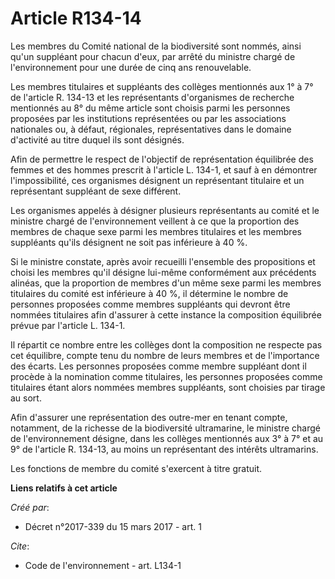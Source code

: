# Article R134-14

Les membres du Comité national de la biodiversité sont nommés, ainsi qu'un suppléant pour chacun d'eux, par arrêté du
ministre chargé de l'environnement pour une durée de cinq ans renouvelable.

Les membres titulaires et suppléants des collèges mentionnés aux 1° à 7° de l'article R. 134-13 et les représentants
d'organismes de recherche mentionnés au 8° du même article sont choisis parmi les personnes proposées par les institutions
représentées ou par les associations nationales ou, à défaut, régionales, représentatives dans le domaine d'activité au titre
duquel ils sont désignés.

Afin de permettre le respect de l'objectif de représentation équilibrée des femmes et des hommes prescrit à l'article L.
134-1, et sauf à en démontrer l'impossibilité, ces organismes désignent un représentant titulaire et un représentant
suppléant de sexe différent.

Les organismes appelés à désigner plusieurs représentants au comité et le ministre chargé de l'environnement veillent à ce
que la proportion des membres de chaque sexe parmi les membres titulaires et les membres suppléants qu'ils désignent ne soit
pas inférieure à 40 %.

Si le ministre constate, après avoir recueilli l'ensemble des propositions et choisi les membres qu'il désigne lui-même
conformément aux précédents alinéas, que la proportion de membres d'un même sexe parmi les membres titulaires du comité est
inférieure à 40 %, il détermine le nombre de personnes proposées comme membres suppléants qui devront être nommées titulaires
afin d'assurer à cette instance la composition équilibrée prévue par l'article L. 134-1.

Il répartit ce nombre entre les collèges dont la composition ne respecte pas cet équilibre, compte tenu du nombre de leurs
membres et de l'importance des écarts. Les personnes proposées comme membre suppléant dont il procède à la nomination comme
titulaires, les personnes proposées comme titulaires étant alors nommées membres suppléants, sont choisies par tirage au
sort.

Afin d'assurer une représentation des outre-mer en tenant compte, notamment, de la richesse de la biodiversité ultramarine,
le ministre chargé de l'environnement désigne, dans les collèges mentionnés aux 3° à 7° et au 9° de l'article R. 134-13, au
moins un représentant des intérêts ultramarins.

Les fonctions de membre du comité s'exercent à titre gratuit.

**Liens relatifs à cet article**

_Créé par_:

  - Décret n°2017-339 du 15 mars 2017 - art. 1

_Cite_:

  - Code de l'environnement - art. L134-1
